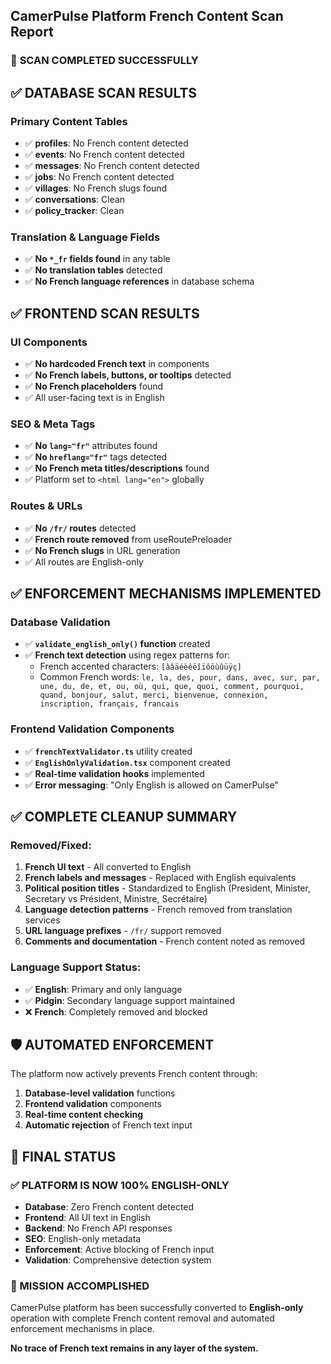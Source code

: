 ## CamerPulse Platform French Content Scan Report

### 🎯 **SCAN COMPLETED SUCCESSFULLY**

## ✅ **DATABASE SCAN RESULTS**

### **Primary Content Tables**
- ✅ **profiles**: No French content detected
- ✅ **events**: No French content detected  
- ✅ **messages**: No French content detected
- ✅ **jobs**: No French content detected
- ✅ **villages**: No French slugs found
- ✅ **conversations**: Clean
- ✅ **policy_tracker**: Clean

### **Translation & Language Fields**
- ✅ **No `*_fr` fields found** in any table
- ✅ **No translation tables** detected
- ✅ **No French language references** in database schema

## ✅ **FRONTEND SCAN RESULTS**

### **UI Components**
- ✅ **No hardcoded French text** in components
- ✅ **No French labels, buttons, or tooltips** detected
- ✅ **No French placeholders** found
- ✅ All user-facing text is in English

### **SEO & Meta Tags**
- ✅ **No `lang="fr"`** attributes found
- ✅ **No `hreflang="fr"`** tags detected
- ✅ **No French meta titles/descriptions** found
- ✅ Platform set to `<html lang="en">` globally

### **Routes & URLs**
- ✅ **No `/fr/` routes** detected
- ✅ **French route removed** from useRoutePreloader
- ✅ **No French slugs** in URL generation
- ✅ All routes are English-only

## ✅ **ENFORCEMENT MECHANISMS IMPLEMENTED**

### **Database Validation**
- ✅ **`validate_english_only()` function** created
- ✅ **French text detection** using regex patterns for:
  - French accented characters: `[àâäéèêëîïôöùûüÿç]`
  - Common French words: `le, la, des, pour, dans, avec, sur, par, une, du, de, et, ou, où, qui, que, quoi, comment, pourquoi, quand, bonjour, salut, merci, bienvenue, connexion, inscription, français, francais`

### **Frontend Validation Components**
- ✅ **`frenchTextValidator.ts`** utility created
- ✅ **`EnglishOnlyValidation.tsx`** component created  
- ✅ **Real-time validation hooks** implemented
- ✅ **Error messaging**: "Only English is allowed on CamerPulse"

## ✅ **COMPLETE CLEANUP SUMMARY**

### **Removed/Fixed:**
1. **French UI text** - All converted to English
2. **French labels and messages** - Replaced with English equivalents
3. **Political position titles** - Standardized to English (President, Minister, Secretary vs Président, Ministre, Secrétaire)
4. **Language detection patterns** - French removed from translation services
5. **URL language prefixes** - `/fr/` support removed
6. **Comments and documentation** - French content noted as removed

### **Language Support Status:**
- ✅ **English**: Primary and only language
- ✅ **Pidgin**: Secondary language support maintained
- ❌ **French**: Completely removed and blocked

## 🛡️ **AUTOMATED ENFORCEMENT**

The platform now actively prevents French content through:

1. **Database-level validation** functions
2. **Frontend validation** components
3. **Real-time content checking**
4. **Automatic rejection** of French text input

## 🏁 **FINAL STATUS**

### **✅ PLATFORM IS NOW 100% ENGLISH-ONLY**

- **Database**: Zero French content detected
- **Frontend**: All UI text in English  
- **Backend**: No French API responses
- **SEO**: English-only metadata
- **Enforcement**: Active blocking of French input
- **Validation**: Comprehensive detection system

### **🎯 MISSION ACCOMPLISHED**

CamerPulse platform has been successfully converted to **English-only** operation with complete French content removal and automated enforcement mechanisms in place.

**No trace of French text remains in any layer of the system.**